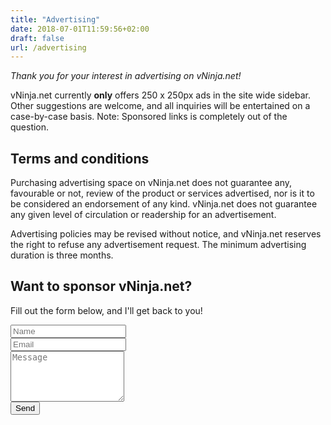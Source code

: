 ```yaml
---
title: "Advertising"
date: 2018-07-01T11:59:56+02:00
draft: false
url: /advertising
---
```


_Thank you for your interest in advertising on vNinja.net!_

vNinja.net currently **only** offers 250 x 250px ads in the site wide sidebar.
Other suggestions are welcome, and all inquiries will be entertained on a case-by-case basis. Note: Sponsored links is completely out of the question.

## Terms and conditions
Purchasing advertising space on vNinja.net does not guarantee any, favourable or not, review of the product or services advertised, nor is it to be considered an endorsement of any kind.
vNinja.net does not guarantee any given level of circulation or readership for an advertisement.

Advertising policies may be revised without notice, and vNinja.net reserves the right to refuse any advertisement request.
The minimum advertising duration is three months.

## Want to sponsor vNinja.net?
Fill out the form below, and I'll get back to you!


<form id="contactform" action="//formspree.io/christian@drible.net" method="POST">
<div class="col-sm-7 slideanim">
  <div class="row">
    <div class="col-sm-6 form-group">
      <input class="form-control" id="name" name="name" placeholder="Name" type="text" required>
    </div>
    <div class="col-sm-6 form-group">
      <input class="form-control" id="email" name="_replyto" placeholder="Email" type="email" required>
    </div>
  </div>
  <textarea class="form-control" id="comments" name="message" placeholder="Message" rows="5"></textarea><br>
  <div class="row">
    <div class="col-sm-12 form-group">
      <button class="btn btn-default pull-right" type="submit">Send</button>
    </div>
  </div>
</div>
<input type="hidden" name="_next" value="/confirmation/" />
<input type="text" name="_gotcha" style="display:none" />
<input type="hidden" name="_subject" value="vNinja Sponsor Request" />
</form>
